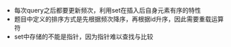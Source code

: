 - 每次query之后都要更新频次，利用set在插入后自身元素有序的特性
- 题目中定义的排序方式是先根据频次降序，再根据id升序，因此需要重载运算符
- set中存储的不能是指针，因为指针难以查找与比较
